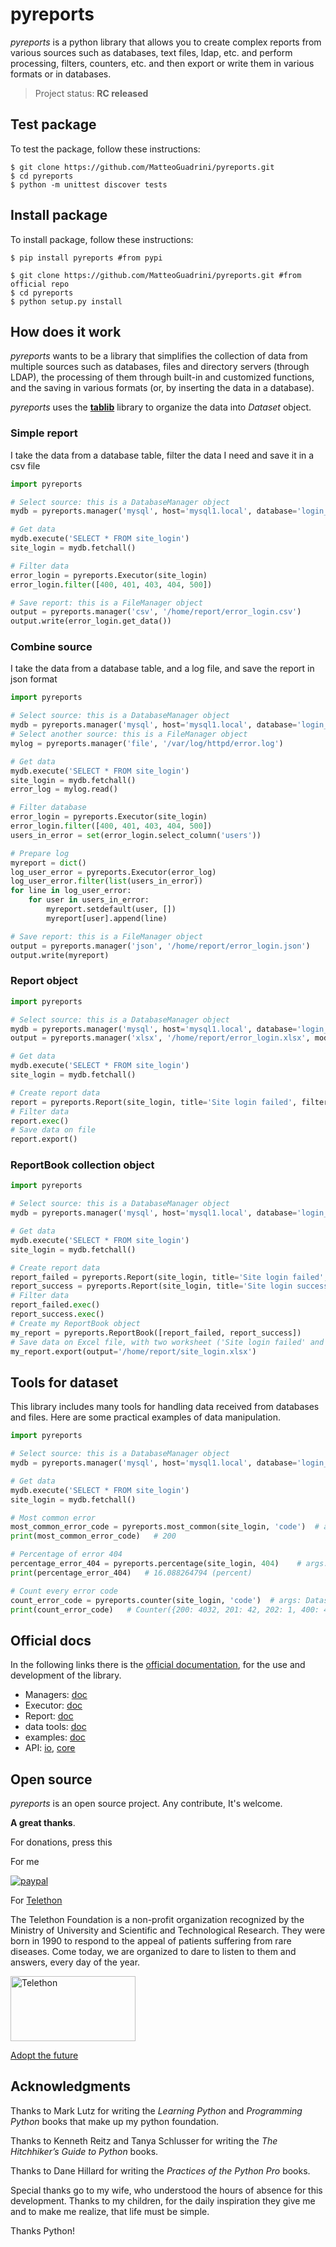 # pyreports

_pyreports_ is a python library that allows you to create complex reports from various sources such as databases, 
text files, ldap, etc. and perform processing, filters, counters, etc. 
and then export or write them in various formats or in databases.

> Project status: **RC released**

## Test package

To test the package, follow these instructions:

```console
$ git clone https://github.com/MatteoGuadrini/pyreports.git
$ cd pyreports
$ python -m unittest discover tests
```

## Install package

To install package, follow these instructions:

```console
$ pip install pyreports #from pypi

$ git clone https://github.com/MatteoGuadrini/pyreports.git #from official repo
$ cd pyreports
$ python setup.py install
```

## How does it work

_pyreports_ wants to be a library that simplifies the collection of data from multiple sources such as databases, 
files and directory servers (through LDAP), the processing of them through built-in and customized functions, 
and the saving in various formats (or, by inserting the data in a database).

_pyreports_ uses the [**tablib**](https://tablib.readthedocs.io/en/stable/) library to organize the data into _Dataset_ object.

### Simple report

I take the data from a database table, filter the data I need and save it in a csv file

```python
import pyreports

# Select source: this is a DatabaseManager object
mydb = pyreports.manager('mysql', host='mysql1.local', database='login_users', user='dba', password='dba0000')

# Get data
mydb.execute('SELECT * FROM site_login')
site_login = mydb.fetchall()

# Filter data
error_login = pyreports.Executor(site_login)
error_login.filter([400, 401, 403, 404, 500])

# Save report: this is a FileManager object
output = pyreports.manager('csv', '/home/report/error_login.csv')
output.write(error_login.get_data())

```

### Combine source

I take the data from a database table, and a log file, and save the report in json format

```python
import pyreports

# Select source: this is a DatabaseManager object
mydb = pyreports.manager('mysql', host='mysql1.local', database='login_users', user='dba', password='dba0000')
# Select another source: this is a FileManager object
mylog = pyreports.manager('file', '/var/log/httpd/error.log')

# Get data
mydb.execute('SELECT * FROM site_login')
site_login = mydb.fetchall()
error_log = mylog.read()

# Filter database
error_login = pyreports.Executor(site_login)
error_login.filter([400, 401, 403, 404, 500])
users_in_error = set(error_login.select_column('users'))

# Prepare log
myreport = dict()
log_user_error = pyreports.Executor(error_log)
log_user_error.filter(list(users_in_error))
for line in log_user_error:
    for user in users_in_error:
        myreport.setdefault(user, [])
        myreport[user].append(line)

# Save report: this is a FileManager object
output = pyreports.manager('json', '/home/report/error_login.json')
output.write(myreport)

```

### Report object

```python
import pyreports

# Select source: this is a DatabaseManager object
mydb = pyreports.manager('mysql', host='mysql1.local', database='login_users', user='dba', password='dba0000')
output = pyreports.manager('xlsx', '/home/report/error_login.xlsx', mode='w')

# Get data
mydb.execute('SELECT * FROM site_login')
site_login = mydb.fetchall()

# Create report data
report = pyreports.Report(site_login, title='Site login failed', filters=[400, 401, 403, 404, 500], output=output)
# Filter data
report.exec()
# Save data on file
report.export()

```

### ReportBook collection object

```python
import pyreports

# Select source: this is a DatabaseManager object
mydb = pyreports.manager('mysql', host='mysql1.local', database='login_users', user='dba', password='dba0000')

# Get data
mydb.execute('SELECT * FROM site_login')
site_login = mydb.fetchall()

# Create report data
report_failed = pyreports.Report(site_login, title='Site login failed', filters=[400, 401, 403, 404, 500])
report_success = pyreports.Report(site_login, title='Site login success', filters=[200, 201, 202, 'OK'])
# Filter data
report_failed.exec()
report_success.exec()
# Create my ReportBook object
my_report = pyreports.ReportBook([report_failed, report_success])
# Save data on Excel file, with two worksheet ('Site login failed' and 'Site login success')
my_report.export(output='/home/report/site_login.xlsx')

```

## Tools for dataset

This library includes many tools for handling data received from databases and files. 
Here are some practical examples of data manipulation.

```python
import pyreports

# Select source: this is a DatabaseManager object
mydb = pyreports.manager('mysql', host='mysql1.local', database='login_users', user='dba', password='dba0000')

# Get data
mydb.execute('SELECT * FROM site_login')
site_login = mydb.fetchall()

# Most common error
most_common_error_code = pyreports.most_common(site_login, 'code')  # args: Dataset, column name
print(most_common_error_code)   # 200

# Percentage of error 404
percentage_error_404 = pyreports.percentage(site_login, 404)    # args: Dataset, filter
print(percentage_error_404)   # 16.088264794 (percent)

# Count every error code
count_error_code = pyreports.counter(site_login, 'code')  # args: Dataset, column name
print(count_error_code)   # Counter({200: 4032, 201: 42, 202: 1, 400: 40, 401: 38, 403: 27, 404: 802, 500: 3})
```

## Official docs

In the following links there is the [official documentation](https://pyreports.readthedocs.io/en/latest/), for the use and development of the library.

* Managers: [doc](https://pyreports.readthedocs.io/en/latest/managers.html)
* Executor: [doc](https://pyreports.readthedocs.io/en/latest/executors.html)
* Report: [doc](https://pyreports.readthedocs.io/en/latest/report.html)
* data tools: [doc](https://pyreports.readthedocs.io/en/latest/datatools.html)
* examples: [doc](https://pyreports.readthedocs.io/en/latest/example.html)
* API: [io](https://pyreports.readthedocs.io/en/latest/dev/io.html), [core](https://pyreports.readthedocs.io/en/latest/dev/core.html)

## Open source
_pyreports_ is an open source project. Any contribute, It's welcome.

**A great thanks**.

For donations, press this

For me

[![paypal](https://www.paypalobjects.com/en_US/i/btn/btn_donateCC_LG.gif)](https://www.paypal.me/guos)

For [Telethon](http://www.telethon.it/)

The Telethon Foundation is a non-profit organization recognized by the Ministry of University and Scientific and Technological Research.
They were born in 1990 to respond to the appeal of patients suffering from rare diseases.
Come today, we are organized to dare to listen to them and answers, every day of the year.

<a href="https://www.telethon.it/sostienici/dona-ora"> <img src="https://www.telethon.it/dev/_nuxt/img/c6d474e.svg" alt="Telethon" title="Telethon" width="200" height="104" /> </a>

[Adopt the future](https://www.ioadottoilfuturo.it/)


## Acknowledgments

Thanks to Mark Lutz for writing the _Learning Python_ and _Programming Python_ books that make up my python foundation.

Thanks to Kenneth Reitz and Tanya Schlusser for writing the _The Hitchhiker’s Guide to Python_ books.

Thanks to Dane Hillard for writing the _Practices of the Python Pro_ books.

Special thanks go to my wife, who understood the hours of absence for this development. 
Thanks to my children, for the daily inspiration they give me and to make me realize, that life must be simple.

Thanks Python!